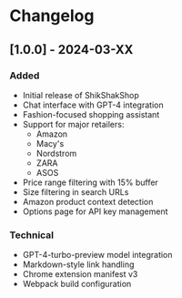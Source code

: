 # Changelog

## [1.0.0] - 2024-03-XX

### Added
- Initial release of ShikShakShop
- Chat interface with GPT-4 integration
- Fashion-focused shopping assistant
- Support for major retailers:
  - Amazon
  - Macy's
  - Nordstrom
  - ZARA
  - ASOS
- Price range filtering with 15% buffer
- Size filtering in search URLs
- Amazon product context detection
- Options page for API key management

### Technical
- GPT-4-turbo-preview model integration
- Markdown-style link handling
- Chrome extension manifest v3
- Webpack build configuration 